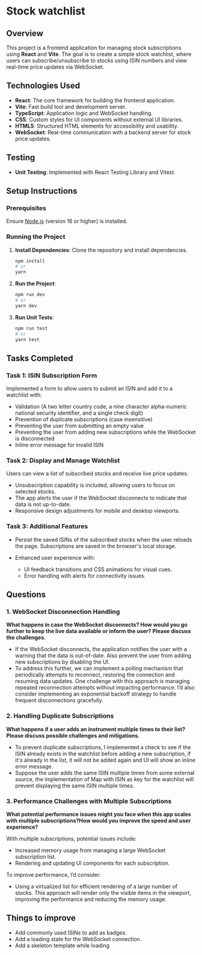 # Stock watchlist

## Overview

This project is a frontend application for managing stock subscriptions using **React** and **Vite**. The goal is to create a simple stock watchlist, where users can subscribe/unsubscribe to stocks using ISIN numbers and view real-time price updates via WebSocket.

## Technologies Used

- **React**: The core framework for building the frontend application.
- **Vite**: Fast build tool and development server.
- **TypeScript**: Application logic and WebSocket handling.
- **CSS**: Custom styles for UI components without external UI libraries.
- **HTML5**: Structured HTML elements for accessibility and usability.
- **WebSocket**: Real-time communication with a backend server for stock price updates.

## Testing

- **Unit Testing**: Implemented with React Testing Library and Vitest.

## Setup Instructions

### Prerequisites

Ensure [Node.js](https://nodejs.org) (version 16 or higher) is installed.

### Running the Project

1. **Install Dependencies**: Clone the repository and install dependencies.

   ```bash
   npm install
   # or
   yarn
   ```

2. **Run the Project**:

   ```bash
   npm run dev
   # or
   yarn dev
   ```

3. **Run Unit Tests**:

   ```bash
   npm run test
   # or
   yarn test
   ```

## Tasks Completed

### Task 1: ISIN Subscription Form

Implemented a form to allow users to submit an ISIN and add it to a watchlist with:

- Validation (A two letter country code, a nine character alpha-numeric national security identifier, and a single check digit)
- Prevention of duplicate subscriptions (case insensitive)
- Preventing the user from submitting an empty value
- Preventing the user from adding new subscriptions while the WebSocket is disconnected
- Inline error message for invalid ISIN

### Task 2: Display and Manage Watchlist

Users can view a list of subscribed stocks and receive live price updates.

- Unsubscription capability is included, allowing users to focus on selected stocks.
- The app alerts the user if the WebSocket disconnects to indicate that data is not up-to-date.
- Responsive design adjustments for mobile and desktop viewports.

### Task 3: Additional Features

- Persist the saved ISINs of the subscribed stocks when the user reloads the page. Subscriptions are saved in the browser's local storage.

- Enhanced user experience with:
  - UI feedback transitions and CSS animations for visual cues.
  - Error handling with alerts for connectivity issues.

## Questions

### 1. WebSocket Disconnection Handling

**What happens in case the WebSocket disconnects? How would you go further to keep the live data available or inform the user? Please discuss the challenges.**

- If the WebSocket disconnects, the application notifies the user with a warning that the data is out-of-date. Also prevent the user from adding new subscriptions by disabling the UI.
- To address this further, we can implement a polling mechanism that periodically attempts to reconnect, restoring the connection and resuming data updates. One challenge with this approach is managing repeated reconnection attempts without impacting performance. I’d also consider implementing an exponential backoff strategy to handle frequent disconnections gracefully.

### 2. Handling Duplicate Subscriptions

**What happens if a user adds an instrument multiple times to their list? Please discuss possible challenges and mitigations.**

- To prevent duplicate subscriptions, I implemented a check to see if the ISIN already exists in the watchlist before adding a new subscription, if it's already in the list, it will not be added again and UI will show an inline error message.
- Suppose the user adds the same ISIN multiple times from some external source, the implementation of Map with ISIN as key for the watchlist will prevent displaying the same ISIN multiple times.

### 3. Performance Challenges with Multiple Subscriptions

**What potential performance issues might you face when this app scales with multiple subscriptions?How would you improve the speed and user experience?**

With multiple subscriptions, potential issues include:

- Increased memory usage from managing a large WebSocket subscription list.
- Rendering and updating UI components for each subscription.

To improve performance, I’d consider:

- Using a virtualized list for efficient rendering of a large number of stocks. This approach will render only the visible items in the viewport, improving the performance and reducing the memory usage.

## Things to improve

- Add commonly used ISINs to add as badges.
- Add a loading state for the WebSocket connection.
- Add a skeleton template while loading
